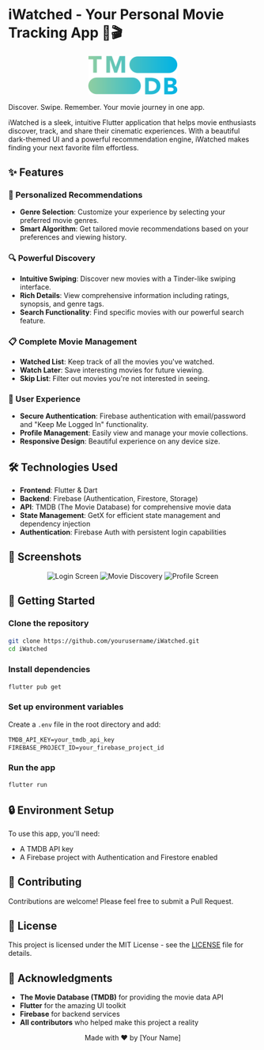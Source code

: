 # iWatched - Your Personal Movie Tracking App 🍿🎬

<p align="center">
  <img src="images/tmdbLogo.png" alt="TMDB Logo" width="180" />
</p>

Discover. Swipe. Remember. Your movie journey in one app.

iWatched is a sleek, intuitive Flutter application that helps movie enthusiasts discover, track, and share their cinematic experiences. With a beautiful dark-themed UI and a powerful recommendation engine, iWatched makes finding your next favorite film effortless.

## ✨ Features

### 🎯 Personalized Recommendations
- **Genre Selection**: Customize your experience by selecting your preferred movie genres.
- **Smart Algorithm**: Get tailored movie recommendations based on your preferences and viewing history.

### 🔍 Powerful Discovery
- **Intuitive Swiping**: Discover new movies with a Tinder-like swiping interface.
- **Rich Details**: View comprehensive information including ratings, synopsis, and genre tags.
- **Search Functionality**: Find specific movies with our powerful search feature.

### 📋 Complete Movie Management
- **Watched List**: Keep track of all the movies you've watched.
- **Watch Later**: Save interesting movies for future viewing.
- **Skip List**: Filter out movies you're not interested in seeing.

### 👤 User Experience
- **Secure Authentication**: Firebase authentication with email/password and "Keep Me Logged In" functionality.
- **Profile Management**: Easily view and manage your movie collections.
- **Responsive Design**: Beautiful experience on any device size.

## 🛠️ Technologies Used
- **Frontend**: Flutter & Dart
- **Backend**: Firebase (Authentication, Firestore, Storage)
- **API**: TMDB (The Movie Database) for comprehensive movie data
- **State Management**: GetX for efficient state management and dependency injection
- **Authentication**: Firebase Auth with persistent login capabilities

## 📱 Screenshots
<p align="center">
  <img src="assets/login_screen.png" alt="Login Screen" width="200" />
  <img src="images/screenshot2.png" alt="Movie Discovery" width="200" />
  <img src="images/screenshot3.png" alt="Profile Screen" width="200" />
</p>

## 🚀 Getting Started

### Clone the repository
```sh
git clone https://github.com/yourusername/iWatched.git
cd iWatched
```

### Install dependencies
```sh
flutter pub get
```

### Set up environment variables
Create a `.env` file in the root directory and add:
```env
TMDB_API_KEY=your_tmdb_api_key
FIREBASE_PROJECT_ID=your_firebase_project_id
```

### Run the app
```sh
flutter run
```

## 🔒 Environment Setup
To use this app, you'll need:
- A TMDB API key
- A Firebase project with Authentication and Firestore enabled

## 🤝 Contributing
Contributions are welcome! Please feel free to submit a Pull Request.

## 📄 License
This project is licensed under the MIT License - see the [LICENSE](LICENSE) file for details.

## 🙏 Acknowledgments
- **The Movie Database (TMDB)** for providing the movie data API
- **Flutter** for the amazing UI toolkit
- **Firebase** for backend services
- **All contributors** who helped make this project a reality

<p align="center">Made with ❤️ by [Your Name]</p>
